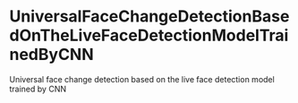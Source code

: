 # UniversalFaceChangeDetectionBasedOnTheLiveFaceDetectionModelTrainedByCNN
Universal face change detection based on the live face detection model trained by CNN

